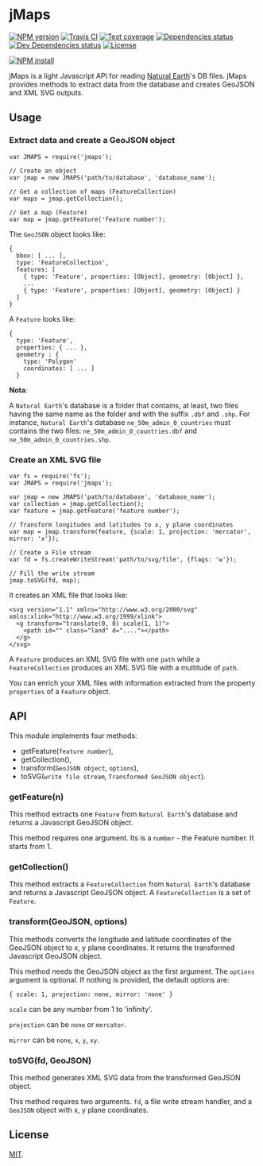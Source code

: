 # jMaps

[![NPM version][npm-image]][npm-url]
[![Travis CI][travis-image]][travis-url]
[![Test coverage][coveralls-image]][coveralls-url]
[![Dependencies status][dependencies-image]][dependencies-url]
[![Dev Dependencies status][devdependencies-image]][devdependencies-url]
[![License][license-image]](LICENSE.md)

[![NPM install][npm-install-image]][npm-install-url]

jMaps is a light Javascript API for reading [Natural Earth](http://www.naturalearthdata.com)'s DB files. jMaps provides methods to extract data from the database and creates GeoJSON and XML SVG outputs.

## Usage

### Extract data and create a GeoJSON object

```
var JMAPS = require('jmaps');

// Create an object
var jmap = new JMAPS('path/to/database', 'database_name');

// Get a collection of maps (FeatureCollection)
var maps = jmap.getCollection();

// Get a map (Feature)
var map = jmap.getFeature('feature number');
```

The `GeoJSON` object looks like:

```
{
  bbox: [ ... ],
  type: 'FeatureCollection',
  features: [
    { type: 'Feature', properties: [Object], geometry: [Object] },
    ...
    { type: 'Feature', properties: [Object], geometry: [Object] }
  ]
}
```

A `Feature` looks like:

```
{
  type: 'Feature',
  properties: { ... },
  geometry : {
    type: 'Polygon'
    coordinates: [ ... ]
  }
```

**Nota**:

A `Natural Earth`'s database is a folder that contains, at least, two files having the same name as the folder and with the suffix `.dbf` and `.shp`. For instance, `Natural Earth`'s database `ne_50m_admin_0_countries` must contains the two files: `ne_50m_admin_0_countries.dbf` and `ne_50m_admin_0_countries.shp`.


### Create an XML SVG file

```
var fs = require('fs');
var JMAPS = require('jmaps');

var jmap = new JMAPS('path/to/database', 'database_name');
var collection = jmap.getCollection();
var feature = jmap.getFeature('feature number');

// Transform longitudes and latitudes to x, y plane coordinates
var map = jmap.transform(feature, {scale: 1, projection: 'mercator', mirror: 'x'});

// Create a File stream
var fd = fs.createWriteStream('path/to/svg/file', {flags: 'w'});

// Fill the write stream
jmap.toSVG(fd, map);
```

It creates an XML file that looks like:

```
<svg version="1.1" xmlns="http://www.w3.org/2000/svg" xmlns:xlink="http://www.w3.org/1999/xlink">
  <g transform="translate(0, 0) scale(1, 1)">
    <path id="" class="land" d="...."></path>
  </g>
</svg>
```

A `Feature` produces an XML SVG file with one `path` while a `FeatureCollection` produces an XML SVG file with a multitude of `path`.

You can enrich your XML files with information extracted from the property `properties` of a `Feature` object.

## API

This module implements four methods:

 * getFeature(`feature number`),
 * getCollection(),
 * transform(`GeoJSON object`, `options`),
 * toSVG(`write file stream`, `Transformed GeoJSON object`).


### getFeature(n)

This method extracts one `Feature` from `Natural Earth`'s database and returns a Javascript GeoJSON object.

This method requires one argument. Its is a `number` - the Feature number. It starts from 1.


### getCollection()

This method extracts a `FeatureCollection` from `Natural Earth`'s database and returns a Javascript GeoJSON object. A `FeatureCollection` is a set of `Feature`.


### transform(GeoJSON, options)

This methods converts the longitude and latitude coordinates of the GeoJSON object to x, y plane coordinates. It returns the transformed Javascript GeoJSON object.

This method needs the GeoJSON object as the first argument. The `options` argument is optional. If nothing is provided, the default options are:

```
{ scale: 1, projection: none, mirror: 'none' }
```

`scale` can be any number from 1 to 'infinity'.

`projection` can be `none` or `mercator`.

`mirror` can be `none`, `x`, `y`, `xy`.


### toSVG(fd, GeoJSON)

This method generates XML SVG data from the transformed GeoJSON object.

This method requires two arguments. `fd`, a file write stream handler, and a `GeoJSON` object with x, y plane coordinates.


## License

[MIT](LICENSE.md).

<!--- URls -->

[npm-image]: https://img.shields.io/npm/v/jmaps.svg?style=flat-square
[npm-install-image]: https://nodei.co/npm/jmaps.png?compact=true
[node-image]: https://img.shields.io/badge/node.js-%3E=_0.10-green.svg?style=flat-square
[download-image]: https://img.shields.io/npm/dm/jmaps.svg?style=flat-square
[travis-image]: https://img.shields.io/travis/jclo/jmaps.svg?style=flat-square
[coveralls-image]: https://img.shields.io/coveralls/jclo/jmaps/master.svg?style=flat-square
[dependencies-image]: https://david-dm.org/jclo/jmaps/status.svg?theme=shields.io
[devdependencies-image]: https://david-dm.org/jclo/jmaps/dev-status.svg?theme=shields.io
[license-image]: https://img.shields.io/npm/l/jmaps.svg?style=flat-square

[npm-url]: https://www.npmjs.com/package/jmaps
[npm-install-url]: https://nodei.co/npm/jmaps
[node-url]: http://nodejs.org/download
[download-url]: https://www.npmjs.com/package/jmaps
[travis-url]: https://travis-ci.org/jclo/jmaps
[coveralls-url]: https://coveralls.io/github/jclo/jmaps?branch=master
[dependencies-url]: https://david-dm.org/jclo/jmaps#info=dependencies
[devdependencies-url]: https://david-dm.org/jclo/jmaps#info=devDependencies
[license-url]: http://opensource.org/licenses/MIT
